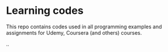# Learning codes

This repo contains codes used in all programming examples and assignments for Udemy, Coursera (and others) courses.


..

